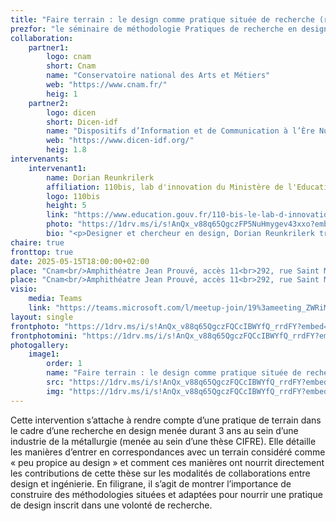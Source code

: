 ```yaml
---
title: "Faire terrain : le design comme pratique située de recherche (repoussé)"
prezfor: "le séminaire de méthodologie Pratiques de recherche en design et création"
collaboration:
    partner1:
        logo: cnam
        short: Cnam
        name: "Conservatoire national des Arts et Métiers"
        web: "https://www.cnam.fr/"
        heig: 1
    partner2:
        logo: dicen
        short: Dicen-idf
        name: "Dispositifs d’Information et de Communication à l’Ère Numérique – Paris, Ile de France (EA 7339)"
        web: "https://www.dicen-idf.org/"
        heig: 1.8
intervenants:
    intervenant1:
        name: Dorian Reunkrilerk
        affiliation: 110bis, lab d'innovation du Ministère de l'Education nationale 
        logo: 110bis
        height: 5
        link: "https://www.education.gouv.fr/110-bis-le-lab-d-innovation-publique-de-l-education-nationale-100157"
        photo: "https://1drv.ms/i/s!AnQx_v88q65QgczFP5NuHmygev43xxo?embed=1&width=3024&height=4032"
        bio: "<p>Designer et chercheur en design, Dorian Reunkrilerk travaille sur les modes de médiation au design permettant de penser une approche située et intégrative du design au sein des organisations. Actuellement en poste au 110 bis, lab d’innovation publique du Ministère de l’éducation nationale, sa pratique nourrit un travail de recherche sur les enjeux d’intégrations du design au sein des environnements administratifs de la fonction publique d’état.</p>"
chaire: true
fronttop: true
date: 2025-05-15T18:00:00+02:00
place: "Cnam<br/>Amphithéatre Jean Prouvé, accès 11<br>292, rue Saint Martin<br>75003 Paris"
place: "Cnam<br/>Amphithéatre Jean Prouvé, accès 11<br>292, rue Saint Martin<br>75003 Paris"
visio: 
    media: Teams
    link: "https://teams.microsoft.com/l/meetup-join/19%3ameeting_ZWRiMDI1NWUtMTY2MC00NTc5LTkyN2QtODYzMmUzY2I1NzJi%40thread.v2/0?context=%7b%22Tid%22%3a%22b323bcb4-6d58-4f25-87bf-6366c3d689af%22%2c%22Oid%22%3a%2224e690a3-2af9-47cd-8677-8e3b0dbc1342%22%7d"
layout: single
frontphoto: "https://1drv.ms/i/s!AnQx_v88q65QgczFQCcIBWYfQ_rrdFY?embed=1&height=1000"
frontphotomini: "https://1drv.ms/i/s!AnQx_v88q65QgczFQCcIBWYfQ_rrdFY?embed=1&height=500"
photogallery:
    image1:
        order: 1
        name: "Faire terrain : le design comme pratique située de recherche, par Dorian Reunkrilerk"
        src: "https://1drv.ms/i/s!AnQx_v88q65QgczFQCcIBWYfQ_rrdFY?embed=1&height=500"
        img: "https://1drv.ms/i/s!AnQx_v88q65QgczFQCcIBWYfQ_rrdFY?embed=1&height=3448"
---
```

Cette intervention s’attache à rendre compte d’une pratique de terrain dans le cadre d’une recherche en design menée durant 3 ans au sein d’une industrie de la métallurgie (menée au sein d’une thèse CIFRE). Elle détaille les manières d’entrer en correspondances avec un terrain considéré comme « peu propice au design » et comment ces manières ont nourrit directement les contributions de cette thèse sur les modalités de collaborations entre design et ingénierie. En filigrane, il s’agit de montrer l’importance de construire des méthodologies situées et adaptées pour nourrir une pratique de design inscrit dans une volonté de recherche.